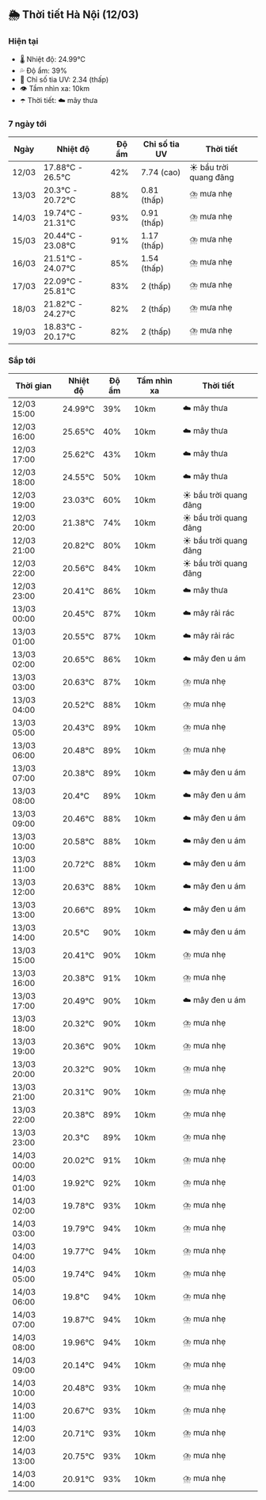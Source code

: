 ## 🌦️ Thời tiết Hà Nội (12/03)

### Hiện tại

- 🌡️ Nhiệt độ: 24.99℃
- 💦 Độ ẩm: 39%
- 🌟 Chỉ số tia UV: 2.34 (thấp)
- 👁️ Tầm nhìn xa: 10km
- ☂️ Thời tiết: ☁️ mây thưa

### 7 ngày tới

| Ngày | Nhiệt độ | Độ ẩm | Chỉ số tia UV | Thời tiết |
| --- | --- | --- | --- | --- |
| 12/03 | 17.88℃ - 26.5℃ | 42% | 7.74 (cao) | ☀️ bầu trời quang đãng |
| 13/03 | 20.3℃ - 20.72℃ | 88% | 0.81 (thấp) | ⛈️ mưa nhẹ |
| 14/03 | 19.74℃ - 21.31℃ | 93% | 0.91 (thấp) | ⛈️ mưa nhẹ |
| 15/03 | 20.44℃ - 23.08℃ | 91% | 1.17 (thấp) | ⛈️ mưa nhẹ |
| 16/03 | 21.51℃ - 24.07℃ | 85% | 1.54 (thấp) | ⛈️ mưa nhẹ |
| 17/03 | 22.09℃ - 25.81℃ | 83% | 2 (thấp) | ⛈️ mưa nhẹ |
| 18/03 | 21.82℃ - 24.27℃ | 82% | 2 (thấp) | ⛈️ mưa nhẹ |
| 19/03 | 18.83℃ - 20.17℃ | 82% | 2 (thấp) | ⛈️ mưa nhẹ |

### Sắp tới

| Thời gian | Nhiệt độ | Độ ẩm | Tầm nhìn xa | Thời tiết |
| --- | --- | --- | --- | --- |
| 12/03 15:00 | 24.99℃ | 39% | 10km | ☁️ mây thưa |
| 12/03 16:00 | 25.65℃ | 40% | 10km | ☁️ mây thưa |
| 12/03 17:00 | 25.62℃ | 43% | 10km | ☁️ mây thưa |
| 12/03 18:00 | 24.55℃ | 50% | 10km | ☁️ mây thưa |
| 12/03 19:00 | 23.03℃ | 60% | 10km | ☀️ bầu trời quang đãng |
| 12/03 20:00 | 21.38℃ | 74% | 10km | ☀️ bầu trời quang đãng |
| 12/03 21:00 | 20.82℃ | 80% | 10km | ☀️ bầu trời quang đãng |
| 12/03 22:00 | 20.56℃ | 84% | 10km | ☀️ bầu trời quang đãng |
| 12/03 23:00 | 20.41℃ | 86% | 10km | ☁️ mây thưa |
| 13/03 00:00 | 20.45℃ | 87% | 10km | ☁️ mây rải rác |
| 13/03 01:00 | 20.55℃ | 87% | 10km | ☁️ mây rải rác |
| 13/03 02:00 | 20.65℃ | 86% | 10km | ☁️ mây đen u ám |
| 13/03 03:00 | 20.63℃ | 87% | 10km | ⛈️ mưa nhẹ |
| 13/03 04:00 | 20.52℃ | 88% | 10km | ⛈️ mưa nhẹ |
| 13/03 05:00 | 20.43℃ | 89% | 10km | ⛈️ mưa nhẹ |
| 13/03 06:00 | 20.48℃ | 89% | 10km | ⛈️ mưa nhẹ |
| 13/03 07:00 | 20.38℃ | 89% | 10km | ☁️ mây đen u ám |
| 13/03 08:00 | 20.4℃ | 89% | 10km | ☁️ mây đen u ám |
| 13/03 09:00 | 20.46℃ | 88% | 10km | ☁️ mây đen u ám |
| 13/03 10:00 | 20.58℃ | 88% | 10km | ☁️ mây đen u ám |
| 13/03 11:00 | 20.72℃ | 88% | 10km | ☁️ mây đen u ám |
| 13/03 12:00 | 20.63℃ | 88% | 10km | ☁️ mây đen u ám |
| 13/03 13:00 | 20.66℃ | 89% | 10km | ☁️ mây đen u ám |
| 13/03 14:00 | 20.5℃ | 90% | 10km | ☁️ mây đen u ám |
| 13/03 15:00 | 20.41℃ | 90% | 10km | ⛈️ mưa nhẹ |
| 13/03 16:00 | 20.38℃ | 91% | 10km | ⛈️ mưa nhẹ |
| 13/03 17:00 | 20.49℃ | 90% | 10km | ☁️ mây đen u ám |
| 13/03 18:00 | 20.32℃ | 90% | 10km | ⛈️ mưa nhẹ |
| 13/03 19:00 | 20.36℃ | 90% | 10km | ⛈️ mưa nhẹ |
| 13/03 20:00 | 20.32℃ | 90% | 10km | ⛈️ mưa nhẹ |
| 13/03 21:00 | 20.31℃ | 90% | 10km | ⛈️ mưa nhẹ |
| 13/03 22:00 | 20.38℃ | 89% | 10km | ⛈️ mưa nhẹ |
| 13/03 23:00 | 20.3℃ | 89% | 10km | ⛈️ mưa nhẹ |
| 14/03 00:00 | 20.02℃ | 91% | 10km | ⛈️ mưa nhẹ |
| 14/03 01:00 | 19.92℃ | 92% | 10km | ⛈️ mưa nhẹ |
| 14/03 02:00 | 19.78℃ | 93% | 10km | ⛈️ mưa nhẹ |
| 14/03 03:00 | 19.79℃ | 94% | 10km | ⛈️ mưa nhẹ |
| 14/03 04:00 | 19.77℃ | 94% | 10km | ⛈️ mưa nhẹ |
| 14/03 05:00 | 19.74℃ | 94% | 10km | ⛈️ mưa nhẹ |
| 14/03 06:00 | 19.8℃ | 94% | 10km | ⛈️ mưa nhẹ |
| 14/03 07:00 | 19.87℃ | 94% | 10km | ⛈️ mưa nhẹ |
| 14/03 08:00 | 19.96℃ | 94% | 10km | ⛈️ mưa nhẹ |
| 14/03 09:00 | 20.14℃ | 94% | 10km | ⛈️ mưa nhẹ |
| 14/03 10:00 | 20.48℃ | 93% | 10km | ⛈️ mưa nhẹ |
| 14/03 11:00 | 20.67℃ | 93% | 10km | ⛈️ mưa nhẹ |
| 14/03 12:00 | 20.71℃ | 93% | 10km | ⛈️ mưa nhẹ |
| 14/03 13:00 | 20.75℃ | 93% | 10km | ⛈️ mưa nhẹ |
| 14/03 14:00 | 20.91℃ | 93% | 10km | ⛈️ mưa nhẹ |
